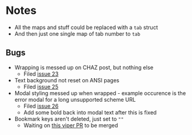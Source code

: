 # Notes

- All the maps and stuff could be replaced with a `tab` struct
- And then just one single map of tab number to `tab`

## Bugs
- Wrapping is messed up on CHAZ post, but nothing else
  - Filed [issue 23](https://gitlab.com/tslocum/cview/-/issues/23)
- Text background not reset on ANSI pages
  - Filed [issue 25](https://gitlab.com/tslocum/cview/-/issues/25)
- Modal styling messed up when wrapped - example occurence is the error modal for a long unsupported scheme URL
  - Filed [issue 26](https://gitlab.com/tslocum/cview/-/issues/26)
  - Add some bold back into modal text after this is fixed
- Bookmark keys aren't deleted, just set to `""`
  - Waiting on [this viper PR](https://github.com/spf13/viper/pull/519) to be merged